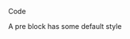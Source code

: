 Code

A pre block has some default style

<script async src="//jsfiddle.net/karmacss/m1oLqd97/embed/html,result/"></script>
